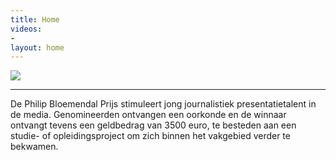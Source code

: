 ```yaml
---
title: Home
videos:
- 
layout: home
---
```


<img src="/uploads/20221208_PhilipBloemendal_0001-43f313.jpg" class="img-fluid" />

---

De Philip Bloemendal Prijs stimuleert jong journalistiek presentatietalent in de media. Genomineerden ontvangen een oorkonde en de winnaar ontvangt tevens een geldbedrag van 3500 euro, te besteden aan een studie- of opleidingsproject om zich binnen het vakgebied verder te bekwamen.
